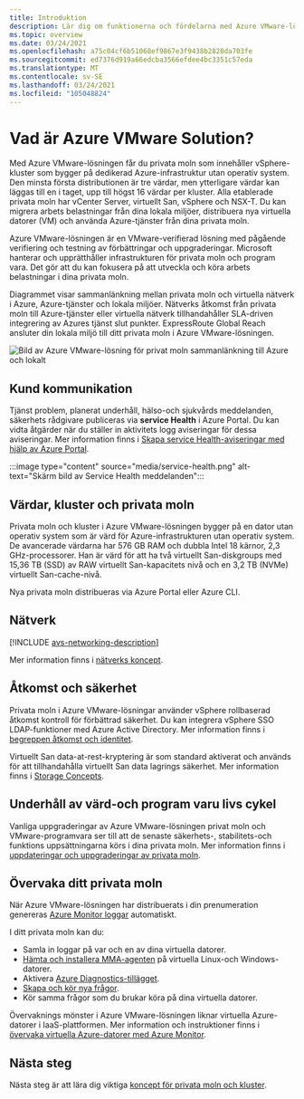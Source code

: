 ```yaml
---
title: Introduktion
description: Lär dig om funktionerna och fördelarna med Azure VMware-lösningen för att distribuera och hantera VMware-baserade arbets belastningar i Azure.
ms.topic: overview
ms.date: 03/24/2021
ms.openlocfilehash: a75c04cf6b51068ef9867e3f9438b2820da703fe
ms.sourcegitcommit: ed7376d919a66edcba3566efdee4bc3351c57eda
ms.translationtype: MT
ms.contentlocale: sv-SE
ms.lasthandoff: 03/24/2021
ms.locfileid: "105048824"
---
```

# <a name="what-is-azure-vmware-solution"></a>Vad är Azure VMware Solution?

Med Azure VMware-lösningen får du privata moln som innehåller vSphere-kluster som bygger på dedikerad Azure-infrastruktur utan operativ system. Den minsta första distributionen är tre värdar, men ytterligare värdar kan läggas till en i taget, upp till högst 16 värdar per kluster.  Alla etablerade privata moln har vCenter Server, virtuellt San, vSphere och NSX-T. Du kan migrera arbets belastningar från dina lokala miljöer, distribuera nya virtuella datorer (VM) och använda Azure-tjänster från dina privata moln.

Azure VMware-lösningen är en VMware-verifierad lösning med pågående verifiering och testning av förbättringar och uppgraderingar. Microsoft hanterar och upprätthåller infrastrukturen för privata moln och program vara. Det gör att du kan fokusera på att utveckla och köra arbets belastningar i dina privata moln. 

Diagrammet visar sammanlänkning mellan privata moln och virtuella nätverk i Azure, Azure-tjänster och lokala miljöer. Nätverks åtkomst från privata moln till Azure-tjänster eller virtuella nätverk tillhandahåller SLA-driven integrering av Azures tjänst slut punkter. ExpressRoute Global Reach ansluter din lokala miljö till ditt privata moln i Azure VMware-lösningen. 

![Bild av Azure VMware-lösning för privat moln sammanlänkning till Azure och lokalt](./media/adjacency-overview-drawing-final.png)

## <a name="customer-communication"></a>Kund kommunikation
Tjänst problem, planerat underhåll, hälso-och sjukvårds meddelanden, säkerhets rådgivare publiceras via **service Health** i Azure Portal. Du kan vidta åtgärder när du ställer in aktivitets logg aviseringar för dessa aviseringar. Mer information finns i [Skapa service Health-aviseringar med hjälp av Azure Portal](../service-health/alerts-activity-log-service-notifications-portal.md#create-service-health-alert-using-azure-portal).

:::image type="content" source="media/service-health.png" alt-text="Skärm bild av Service Health meddelanden":::

## <a name="hosts-clusters-and-private-clouds"></a>Värdar, kluster och privata moln

Privata moln och kluster i Azure VMware-lösningen bygger på en dator utan operativ system som är värd för Azure-infrastrukturen utan operativ system. De avancerade värdarna har 576 GB RAM och dubbla Intel 18 kärnor, 2,3 GHz-processorer. Han är värd för att ha två virtuellt San-diskgroups med 15,36 TB (SSD) av RAW virtuellt San-kapacitets nivå och en 3,2 TB (NVMe) virtuellt San-cache-nivå.

Nya privata moln distribueras via Azure Portal eller Azure CLI.

## <a name="networking"></a>Nätverk

[!INCLUDE [avs-networking-description](includes/azure-vmware-solution-networking-description.md)]

Mer information finns i [nätverks koncept](concepts-networking.md).

## <a name="access-and-security"></a>Åtkomst och säkerhet

Privata moln i Azure VMware-lösningar använder vSphere rollbaserad åtkomst kontroll för förbättrad säkerhet. Du kan integrera vSphere SSO LDAP-funktioner med Azure Active Directory. Mer information finns i [begreppen åtkomst och identitet](concepts-identity.md).  

Virtuellt San data-at-rest-kryptering är som standard aktiverat och används för att tillhandahålla virtuellt San data lagrings säkerhet. Mer information finns i [Storage Concepts](concepts-storage.md).

## <a name="host-and-software-lifecycle-maintenance"></a>Underhåll av värd-och program varu livs cykel

Vanliga uppgraderingar av Azure VMware-lösningen privat moln och VMware-programvara ser till att de senaste säkerhets-, stabilitets-och funktions uppsättningarna körs i dina privata moln. Mer information finns i [uppdateringar och uppgraderingar av privata moln](concepts-upgrades.md).

## <a name="monitoring-your-private-cloud"></a>Övervaka ditt privata moln

När Azure VMware-lösningen har distribuerats i din prenumeration genereras [Azure Monitor loggar](../azure-monitor/overview.md) automatiskt. 

I ditt privata moln kan du:
- Samla in loggar på var och en av dina virtuella datorer.
- [Hämta och installera MMA-agenten](../azure-monitor/agents/log-analytics-agent.md#installation-options) på virtuella Linux-och Windows-datorer.
- Aktivera [Azure Diagnostics-tillägget](../azure-monitor/agents/diagnostics-extension-overview.md).
- [Skapa och kör nya frågor](../azure-monitor/logs/data-platform-logs.md#log-queries).
- Kör samma frågor som du brukar köra på dina virtuella datorer.

Övervaknings mönster i Azure VMware-lösningen liknar virtuella Azure-datorer i IaaS-plattformen. Mer information och instruktioner finns i [övervaka virtuella Azure-datorer med Azure Monitor](../azure-monitor/vm/monitor-vm-azure.md).

## <a name="next-steps"></a>Nästa steg

Nästa steg är att lära dig viktiga [koncept för privata moln och kluster](concepts-private-clouds-clusters.md).

<!-- LINKS - external -->

<!-- LINKS - internal -->
[concepts-private-clouds-clusters]: ./concepts-private-clouds-clusters.md
